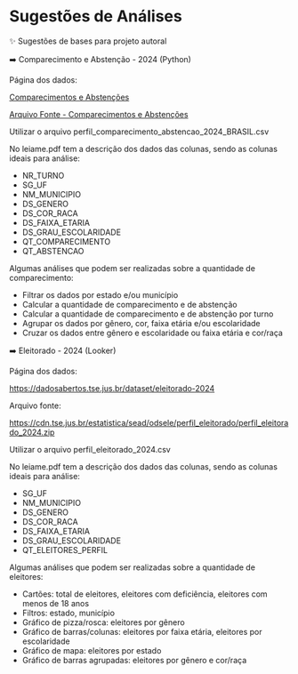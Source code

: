 # Sugestões de Análises
✨ Sugestões de bases para projeto autoral

➡️ Comparecimento e Abstenção - 2024 (Python)

Página dos dados:

[Comparecimentos e Abstenções](https://dadosabertos.tse.jus.br/dataset/comparecimento-e-abstencao-2024)

[Arquivo Fonte - Comparecimentos e Abstenções](https://cdn.tse.jus.br/estatistica/sead/odsele/perfil_comparecimento_abstencao/perfil_comparecimento_abstencao_2024.zip)

Utilizar o arquivo perfil_comparecimento_abstencao_2024_BRASIL.csv


No leiame.pdf tem a descrição dos dados das colunas, sendo as colunas ideais para análise:

- NR_TURNO
- SG_UF
- NM_MUNICIPIO
- DS_GENERO
- DS_COR_RACA
- DS_FAIXA_ETARIA
- DS_GRAU_ESCOLARIDADE
- QT_COMPARECIMENTO
- QT_ABSTENCAO

Algumas análises que podem ser realizadas sobre a quantidade de comparecimento:

- Filtrar os dados por estado e/ou município
- Calcular a quantidade de comparecimento e de abstenção
- Calcular a quantidade de comparecimento e de abstenção por turno
- Agrupar os dados por gênero, cor, faixa etária e/ou escolaridade
- Cruzar os dados entre gênero e escolaridade ou faixa etária e cor/raça

➡️  Eleitorado - 2024 (Looker)

Página dos dados:

https://dadosabertos.tse.jus.br/dataset/eleitorado-2024

Arquivo fonte:

https://cdn.tse.jus.br/estatistica/sead/odsele/perfil_eleitorado/perfil_eleitorado_2024.zip

Utilizar o arquivo perfil_eleitorado_2024.csv



No leiame.pdf tem a descrição dos dados das colunas, sendo as colunas ideais para análise:

- SG_UF
- NM_MUNICIPIO
- DS_GENERO
- DS_COR_RACA
- DS_FAIXA_ETARIA
- DS_GRAU_ESCOLARIDADE
- QT_ELEITORES_PERFIL

Algumas análises que podem ser realizadas sobre a quantidade de eleitores:

- Cartões: total de eleitores, eleitores com deficiência, eleitores com menos de 18 anos
- Filtros: estado, município
- Gráfico de pizza/rosca: eleitores por gênero
- Gráfico de barras/colunas: eleitores por faixa etária, eleitores por escolaridade
- Gráfico de mapa: eleitores por estado
- Gráfico de barras agrupadas: eleitores por gênero e cor/raça

